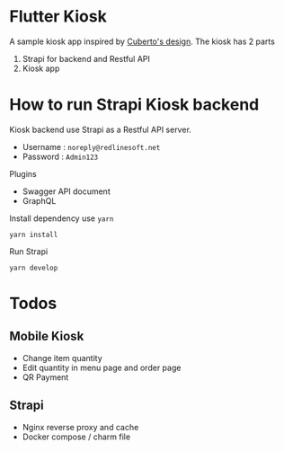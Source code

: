 # Flutter Kiosk

A sample kiosk app inspired by [Cuberto's design](https://www.behance.net/gallery/84835219/McDonalds-Kiosk-Redesign). The kiosk has 2 parts

 1. Strapi for backend and Restful API
 2. Kiosk app

# How to run Strapi Kiosk backend

Kiosk backend use Strapi as a Restful API server.

 * Username : `noreply@redlinesoft.net`
 * Password : `Admin123`

Plugins

 * Swagger API document
 * GraphQL

Install dependency use `yarn`

`yarn install`

Run Strapi

`yarn develop`


# Todos

## Mobile Kiosk

 * Change item quantity
 * Edit quantity in menu page and order page
 * QR Payment

## Strapi

 * Nginx reverse proxy and cache
 * Docker compose / charm file

